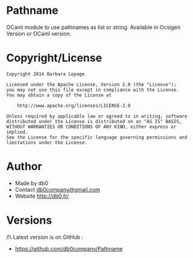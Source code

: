 Pathname
========

OCaml module to use pathnames as list or string. Available in Ocsigen Version or OCaml version.

Copyright/License
=================

    Copyright 2014 Barbara Lepage
   
    Licensed under the Apache License, Version 2.0 (the "License");
    you may not use this file except in compliance with the License.
    You may obtain a copy of the License at
   
        http://www.apache.org/licenses/LICENSE-2.0
   
    Unless required by applicable law or agreed to in writing, software
    distributed under the License is distributed on an "AS IS" BASIS,
    WITHOUT WARRANTIES OR CONDITIONS OF ANY KIND, either express or implied.
    See the License for the specific language governing permissions and
    limitations under the License.    
   
Author
======

* Made by		db0
* Contact		db0company@gmail.com
* Website		http://db0.fr/


Versions
========

 /!\ Latest version is on GitHub :
* https://github.com/db0company/Pathname
